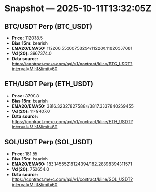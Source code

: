 # Snapshot — 2025-10-11T13:32:05Z

## BTC/USDT Perp (BTC_USDT)
- **Price:** 112038.5
- **Bias 15m:** bearish
- **EMA20/EMA50:** 112266.55306758294/112260.11820337681
- **Vol(20):** 3967374.0
- **Data source:** https://contract.mexc.com/api/v1/contract/kline/BTC_USDT?interval=Min1&limit=60

## ETH/USDT Perp (ETH_USDT)
- **Price:** 3799.8
- **Bias 15m:** bearish
- **EMA20/EMA50:** 3816.323278275884/3817.3337840269455
- **Vol(20):** 1148407.0
- **Data source:** https://contract.mexc.com/api/v1/contract/kline/ETH_USDT?interval=Min1&limit=60

## SOL/USDT Perp (SOL_USDT)
- **Price:** 181.55
- **Bias 15m:** bearish
- **EMA20/EMA50:** 182.14555218124394/182.28398394311571
- **Vol(20):** 750654.0
- **Data source:** https://contract.mexc.com/api/v1/contract/kline/SOL_USDT?interval=Min1&limit=60
